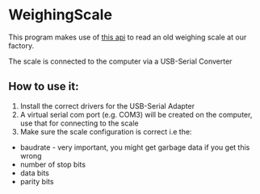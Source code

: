 # WeighingScale

This program makes use of [this api](https://fazecast.github.io/jSerialComm/) to read an old weighing scale at our factory.

The scale is connected to the computer via a USB-Serial Converter


## How to use it:

1. Install the correct drivers for the USB-Serial Adapter
2. A virtual serial com port (e.g. COM3) will be created on the computer, use that for connecting to the scale
3. Make sure the scale configuration is correct i.e the:
* baudrate - very important, you might get garbage data if you get this wrong
* number of stop bits
* data bits
* parity bits
